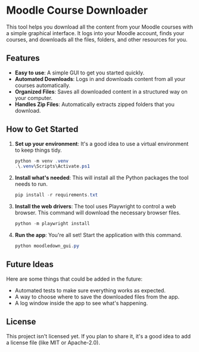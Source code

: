 # Moodle Course Downloader

This tool helps you download all the content from your Moodle courses with a simple graphical interface. It logs into your Moodle account, finds your courses, and downloads all the files, folders, and other resources for you.

## Features

- **Easy to use**: A simple GUI to get you started quickly.
- **Automated Downloads**: Logs in and downloads content from all your courses automatically.
- **Organized Files**: Saves all downloaded content in a structured way on your computer.
- **Handles Zip Files**: Automatically extracts zipped folders that you download.

## How to Get Started

1.  **Set up your environment**:
    It's a good idea to use a virtual environment to keep things tidy.

    ```powershell
    python -m venv .venv
    .\.venv\Scripts\Activate.ps1
    ```

2.  **Install what's needed**:
    This will install all the Python packages the tool needs to run.

    ```powershell
    pip install -r requirements.txt
    ```

3.  **Install the web drivers**:
    The tool uses Playwright to control a web browser. This command will download the necessary browser files.

    ```powershell
    python -m playwright install
    ```

4.  **Run the app**:
    You're all set! Start the application with this command.
    ```powershell
    python moodledown_gui.py
    ```

## Future Ideas

Here are some things that could be added in the future:

- Automated tests to make sure everything works as expected.
- A way to choose where to save the downloaded files from the app.
- A log window inside the app to see what's happening.

## License

This project isn't licensed yet. If you plan to share it, it's a good idea to add a license file (like MIT or Apache-2.0).
